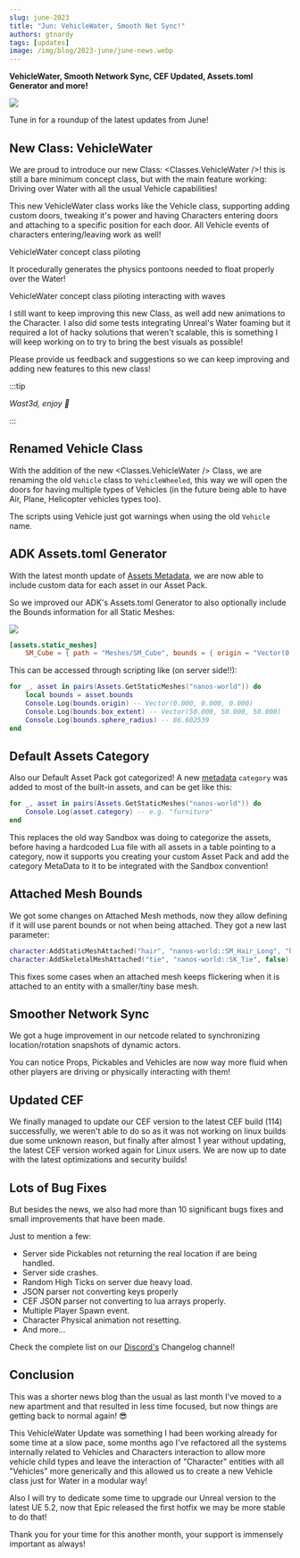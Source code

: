 ```yaml
---
slug: june-2023
title: "Jun: VehicleWater, Smooth Net Sync!"
authors: gtnardy
tags: [updates]
image: /img/blog/2023-june/june-news.webp
---
```



**VehicleWater, Smooth Network Sync, CEF Updated, Assets.toml Generator and more!**

![](/img/blog/2023-june/june-news.webp)

Tune in for a roundup of the latest updates from June!

<!--truncate-->


## New Class: VehicleWater

We are proud to introduce our new Class: <Classes.VehicleWater />! this is still a bare minimum concept class, but with the main feature working: Driving over Water with all the usual Vehicle capabilities!

This new VehicleWater class works like the Vehicle class, supporting adding custom doors, tweaking it's power and having Characters entering doors and attaching to a specific position for each door. All Vehicle events of characters entering/leaving work as well!

<VideoExternal path="/blog/2023-june/boat-01.webm" />

<MediaLegend>VehicleWater concept class piloting</MediaLegend>

It procedurally generates the physics pontoons needed to float properly over the Water!

<VideoExternal path="/blog/2023-june/boat-02.webm" />

<MediaLegend>VehicleWater concept class piloting interacting with waves</MediaLegend>

I still want to keep improving this new Class, as well add new animations to the Character. I also did some tests integrating Unreal's Water foaming but it required a lot of hacky solutions that weren't scalable, this is something I will keep working on to try to bring the best visuals as possible!

Please provide us feedback and suggestions so we can keep improving and adding new features to this new class!

:::tip

*Wast3d, enjoy 🙏*

:::


## Renamed Vehicle Class

With the addition of the new <Classes.VehicleWater /> Class, we are renaming the old `Vehicle` class to `VehicleWheeled`, this way we will open the doors for having multiple types of Vehicles (in the future being able to have Air, Plane, Helicopter vehicles types too).

The scripts using Vehicle just got warnings when using the old `Vehicle` name.


## ADK Assets.toml Generator

With the latest month update of [Assets Metadata](/blog/may-2023#assets-meta-data), we are now able to include custom data for each asset in our Asset Pack.

So we improved our ADK's Assets.toml Generator to also optionally include the Bounds information for all Static Meshes:

![](/img/docs/adk-04.webp)

```toml title=Assets.toml
[assets.static_meshes]
	SM_Cube = { path = "Meshes/SM_Cube", bounds = { origin = "Vector(0.000, 0.000, 0.000)", box_extent = "Vector(50.000, 50.000, 50.000)", sphere_radius = 86.602539 } }
```

This can be accessed through scripting like (on server side!!):

```lua title=Server/Index.lua
for _, asset in pairs(Assets.GetStaticMeshes("nanos-world")) do
	local bounds = asset.bounds
	Console.Log(bounds.origin) -- Vector(0.000, 0.000, 0.000)
	Console.Log(bounds.box_extent) -- Vector(50.000, 50.000, 50.000)
	Console.Log(bounds.sphere_radius) -- 86.602539
end
```


## Default Assets Category

Also our Default Asset Pack got categorized! A new [metadata](/docs/next/core-concepts/assets#asset-meta-data) `category` was added to most of the built-in assets, and can be get like this:

```lua title=Index.lua
for _, asset in pairs(Assets.GetStaticMeshes("nanos-world")) do
	Console.Log(asset.category) -- e.g. "furniture"
end
```

This replaces the old way Sandbox was doing to categorize the assets, before having a hardcoded Lua file with all assets in a table pointing to a category, now it supports you creating your custom Asset Pack and add the category MetaData to it to be integrated with the Sandbox convention!


## Attached Mesh Bounds

We got some changes on Attached Mesh methods, now they allow defining if it will use parent bounds or not when being attached. They got a new last parameter:

```lua
character:AddStaticMeshAttached("hair", "nanos-world::SM_Hair_Long", "hair_male", true)
character:AddSkeletalMeshAttached("tie", "nanos-world::SK_Tie", false)
```

This fixes some cases when an attached mesh keeps flickering when it is attached to an entity with a smaller/tiny base mesh.


## Smoother Network Sync

We got a huge improvement in our netcode related to synchronizing location/rotation snapshots of dynamic actors.

You can notice Props, Pickables and Vehicles are now way more fluid when other players are driving or physically interacting with them!


## Updated CEF

We finally managed to update our CEF version to the latest CEF build (114) successfully, we weren't able to do so as it was not working on linux builds due some unknown reason, but finally after almost 1 year without updating, the latest CEF version worked again for Linux users. We are now up to date with the latest optimizations and security builds!


## Lots of Bug Fixes

But besides the news, we also had more than 10 significant bugs fixes and small improvements that have been made.

Just to mention a few:

- Server side Pickables not returning the real location if are being handled.
- Server side crashes.
- Random High Ticks on server due heavy load.
- JSON parser not converting keys properly
- CEF JSON parser not converting to lua arrays properly.
- Multiple Player Spawn event.
- Character Physical animation not resetting.
- And more...

Check the complete list on our [Discord's](https://discord.nanos-world.com) Changelog channel!


## Conclusion

This was a shorter news blog than the usual as last month I've moved to a new apartment and that resulted in less time focused, but now things are getting back to normal again! 😎

This VehicleWater Update was something I had been working already for some time at a slow pace, some months ago I've refactored all the systems internally related to Vehicles and Characters interaction to allow more vehicle child types and leave the interaction of "Character" entities with all "Vehicles" more generically and this allowed us to create a new Vehicle class just for Water in a modular way!

Also I will try to dedicate some time to upgrade our Unreal version to the latest UE 5.2, now that Epic released the first hotfix we may be more stable to do that!

Thank you for your time for this another month, your support is immensely important as always!